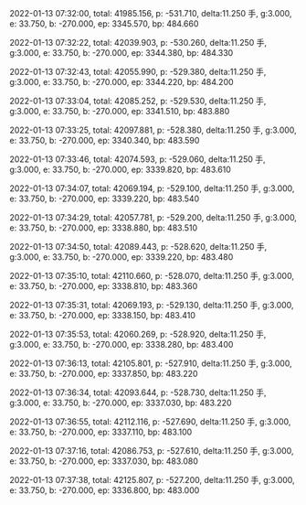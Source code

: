 2022-01-13 07:32:00, total: 41985.156, p: -531.710, delta:11.250 手, g:3.000, e: 33.750, b: -270.000, ep: 3345.570, bp: 484.660

2022-01-13 07:32:22, total: 42039.903, p: -530.260, delta:11.250 手, g:3.000, e: 33.750, b: -270.000, ep: 3344.380, bp: 484.330

2022-01-13 07:32:43, total: 42055.990, p: -529.380, delta:11.250 手, g:3.000, e: 33.750, b: -270.000, ep: 3344.220, bp: 484.200

2022-01-13 07:33:04, total: 42085.252, p: -529.530, delta:11.250 手, g:3.000, e: 33.750, b: -270.000, ep: 3341.510, bp: 483.880

2022-01-13 07:33:25, total: 42097.881, p: -528.380, delta:11.250 手, g:3.000, e: 33.750, b: -270.000, ep: 3340.340, bp: 483.590

2022-01-13 07:33:46, total: 42074.593, p: -529.060, delta:11.250 手, g:3.000, e: 33.750, b: -270.000, ep: 3339.820, bp: 483.610

2022-01-13 07:34:07, total: 42069.194, p: -529.100, delta:11.250 手, g:3.000, e: 33.750, b: -270.000, ep: 3339.220, bp: 483.540

2022-01-13 07:34:29, total: 42057.781, p: -529.200, delta:11.250 手, g:3.000, e: 33.750, b: -270.000, ep: 3338.880, bp: 483.510

2022-01-13 07:34:50, total: 42089.443, p: -528.620, delta:11.250 手, g:3.000, e: 33.750, b: -270.000, ep: 3339.220, bp: 483.480

2022-01-13 07:35:10, total: 42110.660, p: -528.070, delta:11.250 手, g:3.000, e: 33.750, b: -270.000, ep: 3338.810, bp: 483.360

2022-01-13 07:35:31, total: 42069.193, p: -529.130, delta:11.250 手, g:3.000, e: 33.750, b: -270.000, ep: 3338.150, bp: 483.410

2022-01-13 07:35:53, total: 42060.269, p: -528.920, delta:11.250 手, g:3.000, e: 33.750, b: -270.000, ep: 3338.280, bp: 483.400

2022-01-13 07:36:13, total: 42105.801, p: -527.910, delta:11.250 手, g:3.000, e: 33.750, b: -270.000, ep: 3337.850, bp: 483.220

2022-01-13 07:36:34, total: 42093.644, p: -528.730, delta:11.250 手, g:3.000, e: 33.750, b: -270.000, ep: 3337.030, bp: 483.220

2022-01-13 07:36:55, total: 42112.116, p: -527.690, delta:11.250 手, g:3.000, e: 33.750, b: -270.000, ep: 3337.110, bp: 483.100

2022-01-13 07:37:16, total: 42086.753, p: -527.610, delta:11.250 手, g:3.000, e: 33.750, b: -270.000, ep: 3337.030, bp: 483.080

2022-01-13 07:37:38, total: 42125.807, p: -527.200, delta:11.250 手, g:3.000, e: 33.750, b: -270.000, ep: 3336.800, bp: 483.000